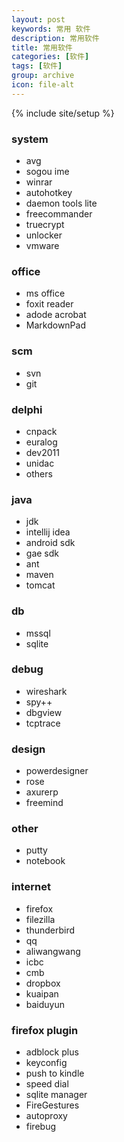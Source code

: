 ```yaml
---
layout: post
keywords: 常用 软件
description: 常用软件
title: 常用软件
categories: [软件]
tags: [软件]
group: archive
icon: file-alt
---
```

{% include site/setup %}

### system ###
- avg
- sogou ime
- winrar
- autohotkey
- daemon tools lite
- freecommander
- truecrypt
- unlocker
- vmware

### office ###
- ms office
- foxit reader
- adode acrobat
- MarkdownPad

### scm ###
- svn
- git

### delphi ###
- cnpack
- euralog
- dev2011
- unidac
- others

### java ###
- jdk
- intellij idea
- android sdk
- gae sdk
- ant
- maven
- tomcat

### db ###
- mssql
- sqlite

### debug ###
- wireshark
- spy++
- dbgview
- tcptrace

### design ###
- powerdesigner
- rose
- axurerp
- freemind

### other ###
- putty
- notebook

### internet ###
- firefox 
- filezilla 
- thunderbird
- qq
- aliwangwang
- icbc 
- cmb
- dropbox 
- kuaipan 
- baiduyun

### firefox plugin ###
- adblock plus
- keyconfig
- push to kindle
- speed dial
- sqlite manager
- FireGestures
- autoproxy
- firebug
